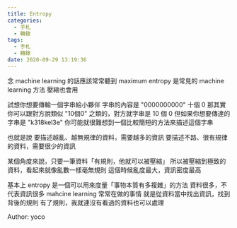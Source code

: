 ```yaml
---
title: Entropy
categories:
  - 手札
  - 轉錄
tags:
  - 手札
  - 轉錄
date: 2020-09-29 13:19:36
---
```

念 machine learning 的話應該常常聽到
maximum entropy 是常見的 machine learning 方法
壓縮也會用

試想你想要傳輸一個字串給小夥伴
字串的內容是 "0000000000" 十個 0
那其實你可以跟對方說類似 "10個0" 之類的，對方就字串是 10 個 0
但如果你想要傳達的字串是 "k318kel3e"
你可能就很難想到一個比較簡短的方法來描述這個字串

也就是說
要描述越亂、越無規律的資料，需要越多的資訊
要描述不路、很有規律的資料，需要很少的資訊

某個角度來說，只要一筆資料「有規則，他就可以被壓縮」
所以被壓縮到極致的資料，看起來就像亂數一樣毫無規則
這個時候亂度最大，資訊密度最高

基本上 entropy 是一個可以用來度量「事物本質有多複雜」的方法
資料很多，不代表資訊很多
mahcine learning 常常在做的事情
就是從資料當中找出資訊，找到背後的規則
有了規則，我就連沒有看過的資料也可以處理

Author: yoco
